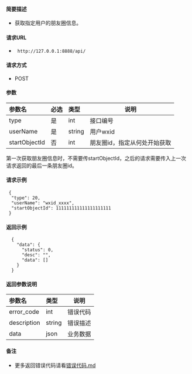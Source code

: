 
#### 简要描述

- 获取指定用户的朋友圈信息。

#### 请求URL

- ` http://127.0.0.1:8888/api/`

#### 请求方式

- POST

#### 参数

| 参数名           | 必选 | 类型     | 说明              |   
|:--------------|:---|:-------|-----------------|   
| type          | 是  | int    | 接口编号            |   
| userName      | 是  | string | 用户wxid          |   
| startObjectId | 否  | int    | 朋友圈id，指定从何处开始获取 |   

第一次获取朋友圈信息时，不需要传startObjectId，之后的请求需要传入上一次请求返回的最后一条朋友圈id。

#### 请求示例

```
 {
  "type": 20,
  "userName": "wxid_xxxx",
  "startObjectId": 111111111111111111111
 } 
```

#### 返回示例 

``` 
  {
    "data": {
      "status": 0,
      "desc": "",
      "data": []
    }
  }
```

#### 返回参数说明 

| 参数名         | 类型     | 说明   |   
|:------------|:-------|------|   
| error_code  | int    | 错误代码 |   
| description | string | 错误描述 |   
| data        | json   | 业务数据 |   

#### 备注 

- 更多返回错误代码请看[错误代码.md](../错误代码.md)






